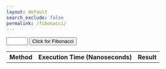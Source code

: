 ```yaml
---
layout: default
search_exclude: false
permalink: /fibonacci/
---
```


<input type="number" id="fibonacci_box" name="fibonacci_box" min="1" max="99">
<button onclick="fibonacciCall()">Click for Fibonacci</button>
<table id="fibonacci_data">
    <tr>
        <th>Method</th>
        <th>Execution Time (Nanoseconds)</th>
        <th>Result</th>
    </tr>
    <!--data goes here-->
</table>
<script>
    function fibonacciCall() {
        fetch("http://localhost:8085/api/fibonacci/" + String(document.getElementById("fibonacci_box").value), {
            method: 'GET',
            headers: {
                'Content-Type': 'application/json',
            }
        })
        .then(response => {
            if (!response.ok) {
                throw new Error(`HTTP error! Status: ${response.status}`);
            }
            return response.json();
        })
        .then(data => {
            // handling the response data
            console.log(data);
            var result = data['result'];
            var names = ["For Loop", "While Loop", "Stream Loop", "Golden Ratio", "Matrix Exponentiation"];
            // var goldenRatioTime = data['golden_Ratio'];
            // var matrixExponentiationTime = data['matrix_Exponentiation'];
            // var methodArray = [goldenRatioTime, matrixExponentiationTime];
            for (var i = 0; i < names.length; i++) {
                var newRow = document.createElement("tr");
                var nameCol = document.createElement("td");
                nameCol.innerHTML = names[i];
                var executionCol = document.createElement("td");
                executionCol.innerHTML = String(data[names[i]]["executionTime"]);
                var resultCol = document.createElement("td");
                resultCol.innerHTML = String(data[names[i]]["result"]);
                newRow.appendChild(nameCol);
                newRow.appendChild(executionCol);
                newRow.appendChild(resultCol);
                document.getElementById("fibonacci_data").appendChild(newRow);
            }
        })
        .catch(error => {
            // handling errors
            console.error('Fetch error:', error);
        });
    }
</script>